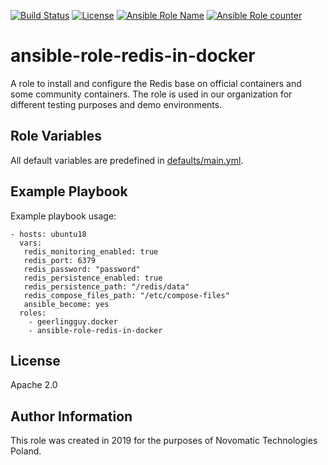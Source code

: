 [![Build Status](https://travis-ci.org/novomatic-tech/ansible-role-redis-in-docker.svg?branch=master)](https://travis-ci.org/novomatic-tech/ansible-role-redis-in-docker) [![License](https://img.shields.io/badge/license-Apache%202-green.svg)](https://github.com/novomatic-tech/ansible-role-redis-in-docker/blob/master/LICENSE) [![Ansible Role Name](https://img.shields.io/ansible/role/42270.svg)](https://galaxy.ansible.com/novomatic-tech/kafka_in_docker) [![Ansible Role counter](https://img.shields.io/ansible/role/d/42270.svg)](https://galaxy.ansible.com/novomatic-tech/kafka_in_docker)
# ansible-role-redis-in-docker
A role to install and configure the Redis base on official containers and some community containers.
The role is used in our organization for different testing purposes and demo environments.


Role Variables
--------------

All default variables are predefined in [defaults/main.yml](defaults/main.yml).


Example Playbook
----------------

Example playbook usage:

```
- hosts: ubuntu18
  vars:
   redis_monitoring_enabled: true
   redis_port: 6379
   redis_password: "password"
   redis_persistence_enabled: true
   redis_persistence_path: "/redis/data"
   redis_compose_files_path: "/etc/compose-files"
   ansible_become: yes
  roles:
    - geerlingguy.docker
    - ansible-role-redis-in-docker
```

License
-------

Apache 2.0

Author Information
------------------

This role was created in 2019 for the purposes of Novomatic Technologies Poland.

